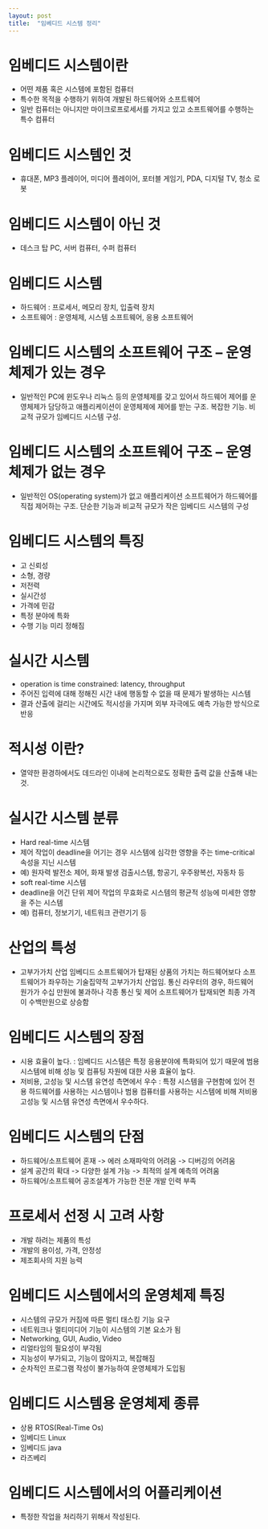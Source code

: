 ```yaml
---
layout: post
title:  "임베디드 시스템 정리"
---
```

# 임베디드 시스템이란
- 어떤 제품 혹은 시스템에 포함된 컴퓨터
- 특수한 목적을 수행하기 위하여 개발된 하드웨어와 소프트웨어
- 일반 컴퓨터는 아니지만 마이크로프로세서를 가지고 있고 소프트웨어를 수행하는 특수 컴퓨터

# 임베디드 시스템인 것
- 휴대폰, MP3 플레이어, 미디어 플레이어, 포터블 게임기, PDA, 디지털 TV, 청소 로봇

# 임베디드 시스템이 아닌 것
- 데스크 탑 PC, 서버 컴퓨터, 수퍼 컴퓨터

# 임베디드 시스템
- 하드웨어 : 프로세서, 메모리 장치, 입출력 장치
- 소프트웨어 : 운영체제, 시스템 소프트웨어, 응용 소프트웨어

# 임베디드 시스템의 소프트웨어 구조 – 운영체제가 있는 경우
- 일반적인 PC에 윈도우나 리눅스 등의 운영체제를 갖고 있어서 하드웨어 제어를 운영체제가 담당하고 애플리케이션이 운영체제에 제어를 받는 구조. 복잡한 기능. 비교적 규모가 임베디드 시스템 구성.

# 임베디드 시스템의 소프트웨어 구조 – 운영체제가 없는 경우
- 일반적인 OS(operating system)가 없고 애플리케이션 소프트웨어가 하드웨어를 직접 제어하는 구조. 단순한 기능과 비교적 규모가 작은 임베디드 시스템의 구성

# 임베디드 시스템의 특징
- 고 신뢰성
- 소형, 경량
- 저전력
- 실시간성
- 가격에 민감
- 특정 분야에 특화
- 수행 기능 미리 정해짐

# 실시간 시스템
- operation is time constrained: latency, throughput
- 주어진 입력에 대해 정해진 시간 내에 행동할 수 없을 때 문제가 발생하는 시스템
- 결과 산출에 걸리는 시간에도 적시성을 가지며 외부 자극에도 예측 가능한 방식으로 반응
 
# 적시성 이란?
- 열약한 환경하에서도 데드라인 이내에 논리적으로도 정확한 출력 값을 산출해 내는 것.
 
# 실시간 시스템 분류
- Hard real-time 시스템
- 제어 작업이 deadline을 어기는 경우 시스템에 심각한 영향을 주는 time-critical 속성을 지닌 시스템
- 예) 원자력 발전소 제어, 화재 발생 검출시스템, 항공기, 우주왕복선, 자동차 등
- soft real-time 시스템
- deadline을 어긴 단위 제어 작업의 무효화로 시스템의 평균적 성능에 미세한 영향을 주는 시스템
- 예) 컴퓨터, 정보기기, 네트워크 관련기기 등

# 산업의 특성
- 고부가가치 산업
임베디드 소프트웨어가 탑재된 상품의 가치는 하드웨어보다 소프트웨어가 좌우하는 기술집약적 고부가가치 산업임.
통신 라우터의 경우, 하드웨어 원가가 수십 만원에 불과하나 각종 통신 및 제어 소프트웨어가 탑재되면 최종 가격이 수백만원으로 상승함

# 임베디드 시스템의 장점
- 시용 효율이 높다. : 임베디드 시스템은 특정 응용분야에 특화되어 있기 때문에 범용 시스템에 비해 성능 및 컴퓨팅 자원에 대한 사용 효율이 높다.
- 저비용, 고성능 및 시스템 유연성 측면에서 우수 : 특정 시스템을 구현함에 있어 전용 하드웨어를 사용하는 시스템이나 범용 컴퓨터를 사용하는 시스템에 비해 저비용 고성능 및 시스템 유연성 측면에서 우수하다.

# 임베디드 시스템의 단점
- 하드웨어/소프트웨어 혼재 -> 에러 소재파악의 어려움 -> 디버깅의 어려움
- 설계 공간의 확대 -> 다양한 설계 가능 -> 최적의 설계 예측의 어려움
- 하드웨어/소프트웨어 공조설계가 가능한 전문 개발 인력 부족

# 프로세서 선정 시 고려 사항
- 개발 하려는 제품의 특성
- 개발의 용이성, 가격, 안정성
- 제조회사의 지원 능력

# 임베디드 시스템에서의 운영체제 특징
- 시스템의 규모가 커짐에 따른 멀티 태스킹 기능 요구
- 네트워크나 멀티미디어 기능이 시스템의 기본 요소가 됨
- Networking, GUI, Audio, Video
- 리얼타임의 필요성이 부각됨
- 지능성이 부가되고, 기능이 많아지고, 복잡해짐
- 순차적인 프로그램 작성이 불가능하여 운영체제가 도입됨

# 임베디드 시스템용 운영체제 종류
- 상용 RTOS(Real-Time Os)
- 임베디드 Linux
- 임베디드 java
- 라즈베리

# 임베디드 시스템에서의 어플리케이션
- 특정한 작업을 처리하기 위해서 작성된다.


